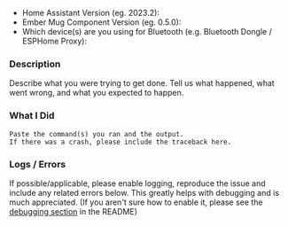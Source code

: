 * Home Assistant Version (eg. 2023.2):
* Ember Mug Component Version (eg. 0.5.0):
* Which device(s) are you using for Bluetooth (e.g. Bluetooth Dongle / ESPHome Proxy):

### Description

Describe what you were trying to get done.
Tell us what happened, what went wrong, and what you expected to happen.

### What I Did

```
Paste the command(s) you ran and the output.
If there was a crash, please include the traceback here.
```

### Logs / Errors

If possible/applicable, please enable logging, reproduce the issue and include any related errors below.
This greatly helps with debugging and is much appreciated.
(If you aren't sure how to enable it, please see the [debugging section](https://github.com/sopelj/hass-ember-mug-component#debugging) in the README)

```
```
